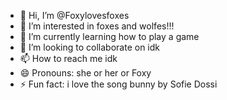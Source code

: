 - 👋 Hi, I’m @Foxylovesfoxes
- 👀 I’m interested in foxes and wolfes!!!
- 🌱 I’m currently learning how to play a game
- 💞️ I’m looking to collaborate on idk
- 📫 How to reach me idk
- 😄 Pronouns: she or her or Foxy
- ⚡ Fun fact: i love the song bunny by Sofie Dossi

<!---
Foxylovesfoxes/Foxylovesfoxes is a ✨ special ✨ repository because its `README.md` (this file) appears on your GitHub profile.
You can click the Preview link to take a look at your changes.
--->
